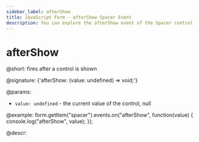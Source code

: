 ```yaml
---
sidebar_label: afterShow
title: JavaScript Form - afterShow Spacer Event 
description: You can explore the afterShow event of the Spacer control of Form in the documentation of the DHTMLX JavaScript UI library. Browse developer guides and API reference, try out code examples and live demos, and download a free 30-day evaluation version of DHTMLX Suite 7.
---
```


# afterShow

@short: fires after a control is shown

@signature: {'afterShow: (value: undefined) => void;'}

@params:
- `value: undefined` - the current value of the control, null

@example:
form.getItem("spacer").events.on("afterShow", function(value) {
    console.log("afterShow", value);
});

@descr:
